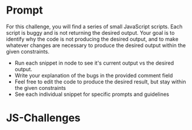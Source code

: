 # Prompt

For this challenge, you will find a series of small JavaScript scripts.  Each script is
buggy and is not returning the desired output.  Your goal is to identify why the code is not producing the desired output, and to make whatever changes are necessary to produce the desired output within the given constraints.

* Run each snippet in node to see it's current output vs the desired output.
* Write your explanation of the bugs in the provided comment field
* Feel free to edit the code to produce the desired result, but stay within the given constraints
* See each individual snippet for specific prompts and guidelines
# JS-Challenges
